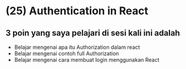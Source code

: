# (25) Authentication in React

## 3 poin yang saya pelajari di sesi kali ini adalah

- Belajar mengenai apa itu Authorization dalam react
- Belajar mengenai contoh full Authorization
- Belajar mengenai cara membuat login menggunakan React
